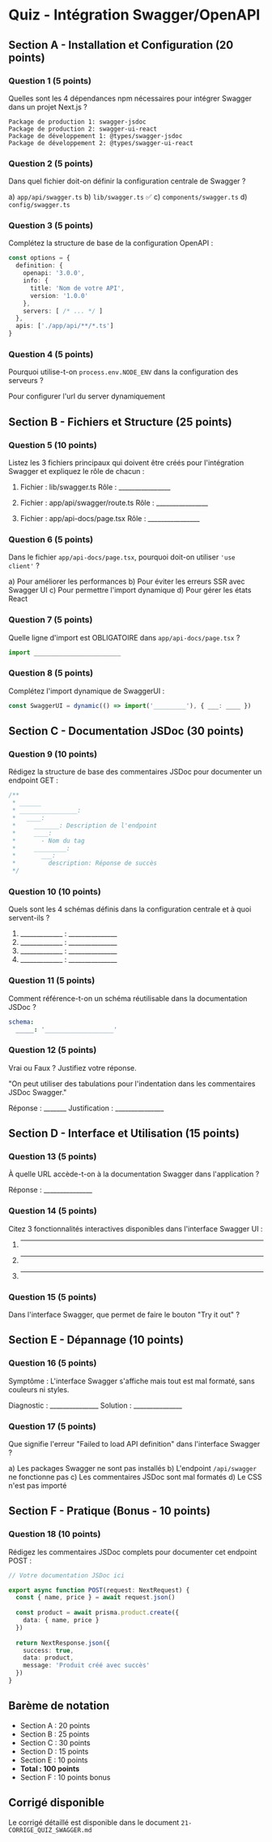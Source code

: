 # Quiz - Intégration Swagger/OpenAPI

## Section A - Installation et Configuration (20 points)

### Question 1 (5 points)
Quelles sont les 4 dépendances npm nécessaires pour intégrer Swagger dans un projet Next.js ?

```
Package de production 1: swagger-jsdoc
Package de production 2: swagger-ui-react
Package de développement 1: @types/swagger-jsdoc
Package de développement 2: @types/swagger-ui-react
```

### Question 2 (5 points)
Dans quel fichier doit-on définir la configuration centrale de Swagger ?

a) `app/api/swagger.ts`
b) `lib/swagger.ts` ✅
c) `components/swagger.ts`
d) `config/swagger.ts`

### Question 3 (5 points)
Complétez la structure de base de la configuration OpenAPI :

```typescript
const options = {
  definition: {
    openapi: '3.0.0',
    info: {
      title: 'Nom de votre API',
      version: '1.0.0'
    },
    servers: [ /* ... */ ]
  },
  apis: ['./app/api/**/*.ts']
}
```

### Question 4 (5 points)
Pourquoi utilise-t-on `process.env.NODE_ENV` dans la configuration des serveurs ?

Pour configurer l'url du server dynamiquement 
## Section B - Fichiers et Structure (25 points)

### Question 5 (10 points)
Listez les 3 fichiers principaux qui doivent être créés pour l'intégration Swagger et expliquez le rôle de chacun :

1. Fichier : lib/swagger.ts
   Rôle : ________________

2. Fichier : app/api/swagger/route.ts
   Rôle : ________________

3. Fichier : app/api-docs/page.tsx
   Rôle : ________________

### Question 6 (5 points)
Dans le fichier `app/api-docs/page.tsx`, pourquoi doit-on utiliser `'use client'` ?

a) Pour améliorer les performances
b) Pour éviter les erreurs SSR avec Swagger UI
c) Pour permettre l'import dynamique
d) Pour gérer les états React

### Question 7 (5 points)
Quelle ligne d'import est OBLIGATOIRE dans `app/api-docs/page.tsx` ?

```typescript
import ________________________
```

### Question 8 (5 points)
Complétez l'import dynamique de SwaggerUI :

```typescript
const SwaggerUI = dynamic(() => import('_________'), { ___: ____ })
```

## Section C - Documentation JSDoc (30 points)

### Question 9 (10 points)
Rédigez la structure de base des commentaires JSDoc pour documenter un endpoint GET :

```typescript
/**
 * ______
 * ________________:
 *   ____:
 *     _______: Description de l'endpoint
 *     ____:
 *       - Nom du tag
 *     _________:
 *       ___:
 *         description: Réponse de succès
 */
```

### Question 10 (10 points)
Quels sont les 4 schémas définis dans la configuration centrale et à quoi servent-ils ?

1. _____________ : _______________
2. _____________ : _______________
3. _____________ : _______________
4. _____________ : _______________

### Question 11 (5 points)
Comment référence-t-on un schéma réutilisable dans la documentation JSDoc ?

```yaml
schema:
  _____: '___________________'
```

### Question 12 (5 points)
Vrai ou Faux ? Justifiez votre réponse.

"On peut utiliser des tabulations pour l'indentation dans les commentaires JSDoc Swagger."

Réponse : _______ 
Justification : _______________

## Section D - Interface et Utilisation (15 points)

### Question 13 (5 points)
À quelle URL accède-t-on à la documentation Swagger dans l'application ?

Réponse : _______________

### Question 14 (5 points)
Citez 3 fonctionnalités interactives disponibles dans l'interface Swagger UI :

1. _______________
2. _______________
3. _______________

### Question 15 (5 points)
Dans l'interface Swagger, que permet de faire le bouton "Try it out" ?

## Section E - Dépannage (10 points)

### Question 16 (5 points)
Symptôme : L'interface Swagger s'affiche mais tout est mal formaté, sans couleurs ni styles.

Diagnostic : _______________
Solution : _______________

### Question 17 (5 points)
Que signifie l'erreur "Failed to load API definition" dans l'interface Swagger ?

a) Les packages Swagger ne sont pas installés
b) L'endpoint `/api/swagger` ne fonctionne pas
c) Les commentaires JSDoc sont mal formatés
d) Le CSS n'est pas importé

## Section F - Pratique (Bonus - 10 points)

### Question 18 (10 points)
Rédigez les commentaires JSDoc complets pour documenter cet endpoint POST :

```typescript
// Votre documentation JSDoc ici

export async function POST(request: NextRequest) {
  const { name, price } = await request.json()
  
  const product = await prisma.product.create({
    data: { name, price }
  })
  
  return NextResponse.json({
    success: true,
    data: product,
    message: 'Produit créé avec succès'
  })
}
```

## Barème de notation

- Section A : 20 points
- Section B : 25 points  
- Section C : 30 points
- Section D : 15 points
- Section E : 10 points
- **Total : 100 points**
- Section F : 10 points bonus

## Corrigé disponible

Le corrigé détaillé est disponible dans le document `21-CORRIGE_QUIZ_SWAGGER.md`